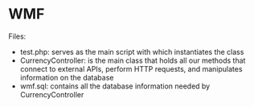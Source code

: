 # WMF

Files:
* test.php: serves as the main script with which instantiates the class
* CurrencyController: is the main class that holds all our methods that connect to external APIs, perform HTTP requests, and manipulates information on the database 
* wmf.sql: contains all the database information needed by CurrencyController

